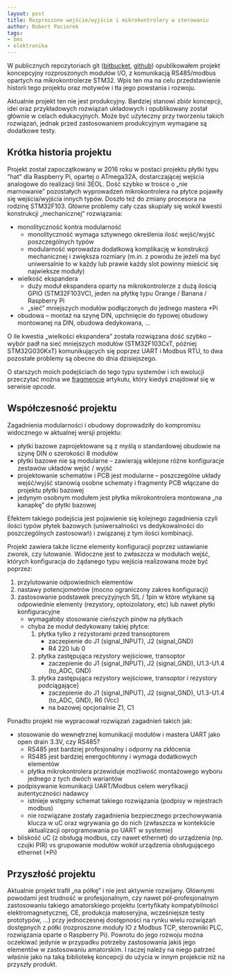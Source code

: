 ```yaml
---
layout: post
title: Rozproszone wejście/wyjście i mikrokontrolery w sterowaniu
author: Robert Paciorek
tags:
- bms
- elektronika
---
```


W publicznych repozytoriach git ([bitbucket](https://bitbucket.org/OpCode-eu-org/IOModules_modbus_stm32/), [github](https://github.com/opcode-eu-org-libs/IOModules_modbus_stm32)) opublikowałem projekt koncepcyjny rozproszonych modułów I/O, z komunikacją RS485/modbus opartych na mikrokontrolerze STM32. Wpis ten ma na celu przedstawienie historii tego projektu oraz motywów i tła jego powstania i rozwoju.

Aktualnie projekt ten nie jest produkcyjny. Bardziej stanowi zbiór koncepcji, idei oraz przykładowych rozwiązań układowych i opublikowany został głównie w celach edukacyjnych. Może być użyteczny przy tworzeniu takich rozwiązań, jednak przed zastosowaniem produkcyjnym wymagane są dodatkowe testy.


Krótka historia projektu
------------------------

Projekt został zapoczątkowany w 2016 roku w postaci projektu płytki typu "hat" dla Raspberry Pi, opartej o ATmega32A, dostarczającej wejścia analogowe do realizacji linii 3EOL. Dość szybko w trosce o „nie marnowanie” pozostałych wyprowadzeń mikrokontrolera na płytce pojawiły się wejścia/wyjścia innych typów. Doszło też do zmiany procesora na rodzinę STM32F103. Główne problemy cały czas skupiały się wokół kwestii konstrukcji „mechanicznej” rozwiązania:

* monolityczność kontra modularność
	* monolityczność wymaga sztywnego określenia ilość wejść/wyjść poszczególnych typów
	* modularność wprowadza dodatkową komplikację w konstrukcji mechanicznej i zwiększa rozmiary (m.in. z powodu że jeżeli ma być uniwersalnie to w każdy lub prawie każdy slot powinny mieścić się najwieksze moduły)
* wielkość ekspandera
	* duży moduł ekspandera oparty na mikrokontrolerze z dużą ilością GPIO (STM32F103VC), jeden na płytkę typu Orange / Banana / Raspberry Pi
	* „sieć” mniejszych modułów podłączonych do jednego mastera *Pi
* obudowa – montaż na szynę DIN, upchnięcie do typowej obudowy montowanej na DIN, obudowa dedykowana, ...

O ile kwestia „wielkości ekspandera” została rozwiązana dość szybko – wybór padł na sieć mniejszych modułów (STM32F103CxT, później STM32G030KxT) komunikujących się poprzez UART i Modbus RTU, to dwa pozostałe problemy są obecne do dnia dzisiejszego.

O starszych moich podejściach do tego typu systemów i ich ewolucji przeczytać można we [fragmencie](/files/Ewolucja_koncepcji_projektów_inteligentnego_domu.pdf) artykułu, który kiedyś znajdował się w serwisie *opcode*.

Współczesność projektu
----------------------

Zagadnienia modularności i obudowy doprowadziły do kompromisu widocznego w aktualnej wersji projektu:

* płytki bazowe zaprojektowane są z myślą o standardowej obudowie na szynę DIN o szerokości 8 modułów
* płytki bazowe nie są modularne – zawierają wklejone różne konfiguracje zestawów układów wejść / wyjść
* projektowanie schematów i PCB jest modularne – poszczególne układy wejść/wyjść stanowią osobne schematy i fragmenty PCB włączane do projektu płytki bazowej
* jedynym osobnym modułem jest płytka mikrokontrolera montowana „na kanapkę” do płytki bazowej

Efektem takiego podejścia jest pojawienie się kolejnego zagadnienia czyli ilości typów płytek bazowych (uniwersalności vs dedykowalności do poszczególnych zastosowań) i związanej z tym ilości kombinacji.

Projekt zawiera także liczne elementy konfiguracji poprzez ustawianie zworek, czy lutowanie. Widoczne jest to zwłaszcza w modułach wejść, których konfiguracja do żądanego typu wejścia realizowana może być poprzez:

1. przylutowanie odpowiednich elementów
2. nastawy potencjometrów (mocno ograniczony zakres konfiguracji)
3. zastosowanie podstawek precyzyjnych SIL / 1pin w które wtykane są odpowiednie elementy (rezystory, optoizolatory, etc) lub nawet płytki konfiguracyjne
	* wymagałoby stosowanie cieńszych pinów na płytkach
	* chyba że moduł dedykowany takiej płytce:
		1. płytka tylko z rezystorami przed transoptorem
			* zaczepienie do J1 (signal_INPUT), J2 (signal_GND)
			* R4 220 lub 0
		2. płytka zastępująca rezystory wejściowe, transoptor
			* zaczepienie do J1 (signal_INPUT), J2 (signal_GND), U1.3-U1.4 (to_ADC, GND)
		3. płytka zastępująca rezystory wejściowe, transoptor i rezystory podciągające]
			* zaczepienie do J1 (signal_INPUT), J2 (signal_GND), U1.3-U1.4 (to_ADC, GND), R6 (Vcc)
			* na bazowej opcjonalnie Z1, C1

Ponadto projekt nie wypracował rozwiązań zagadnień takich jak:

* stosowanie do wewnętrznej komunikacji modułów i mastera UART jako open drain 3.3V, czy RS485?
	* RS485 jest bardziej profesjonalny i odporny na zkłócenia
	* RS485 jest bardziej energochłonny i wymaga dodatkowych elementów
	* płytka mikrokontrolera przewiduje możliwość montażowego wyboru jednego z tych dwóch wariantów
* podpisywanie komunikacji UART/Modbus celem weryfikacji autentyczności nadawcy
	* istnieje wstępny schemat takiego rozwiązania (podpisy w rejestrach modbus)
	* nie rozwiązane zostały zagadnienia bezpiecznego przechowywania klucza w uC oraz wgrywania go do nich (zwłaszcza w kontekście aktualizacji oprogramowania po UART w systemie)
* bliskość uC (z obsługą modbus, czy nawet ethernet) do urządzenia (np. czujki PIR) vs grupowanie modułów wokół urządzenia obsługującego ethernet (*Pi)


Przyszłość projektu
-------------------

Aktualnie projekt trafił „na półkę” i nie jest aktywnie rozwijany. Głównymi powodami jest trudność w profesjonalnym, czy nawet pół-profesjonalnym zastosowaniu takiego amatorskiego projektu (certyfikaty kompatybilności elektromagnetycznej, CE, produkcja małoseryjna, wcześniejsze testy prototypów, ...) przy jednoczesnej dostępności na rynku wielu rozwiązań dostępnych z półki (rozproszone moduły IO z Modbus TCP, sterowniki PLC, rozwiązania oparte o Raspberry Pi). Powrotu do jego rozwoju można oczekiwać jedynie w przypadku potrzeby zastosowania jakiś jego elementów w zastosowaniu amatorskim. I raczej należy na niego patrzeć właśnie jako na taką bibliotekę koncepcji do użycia w innym projekcie niż na przyszły produkt.
